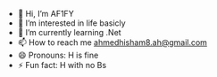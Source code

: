 - 👋 Hi, I’m AF1FY
- 👀 I’m interested in life basicly
- 🌱 I’m currently learning .Net
- 📫 How to reach me ahmedhisham8.ah@gmail.com
- 😄 Pronouns: H is fine
- ⚡ Fun fact: H with no Bs

<!---
AF1FY/AF1FY is a ✨ special ✨ repository because its `README.md` (this file) appears on your GitHub profile.
You can click the Preview link to take a look at your changes.
--->
